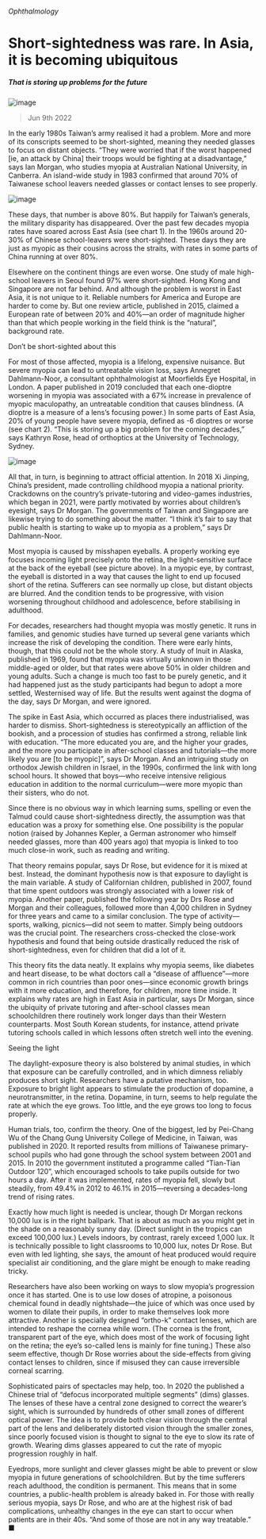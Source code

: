 ###### Ophthalmology
# Short-sightedness was rare. In Asia, it is becoming ubiquitous 
##### That is storing up problems for the future 
![image](images/20220611_STD001.jpg) 
> Jun 9th 2022 
In the early 1980s Taiwan’s army realised it had a problem. More and more of its conscripts seemed to be short-sighted, meaning they needed glasses to focus on distant objects. “They were worried that if the worst happened [ie, an attack by China] their troops would be fighting at a disadvantage,” says Ian Morgan, who studies myopia at Australian National University, in Canberra. An island-wide study in 1983 confirmed that around 70% of Taiwanese school leavers needed glasses or contact lenses to see properly.
![image](images/20220611_STC669.png) 

These days, that number is above 80%. But happily for Taiwan’s generals, the military disparity has disappeared. Over the past few decades myopia rates have soared across East Asia (see chart 1). In the 1960s around 20-30% of Chinese school-leavers were short-sighted. These days they are just as myopic as their cousins across the straits, with rates in some parts of China running at over 80%.
Elsewhere on the continent things are even worse. One study of male high-school leavers in Seoul found 97% were short-sighted. Hong Kong and Singapore are not far behind. And although the problem is worst in East Asia, it is not unique to it. Reliable numbers for America and Europe are harder to come by. But one review article, published in 2015, claimed a European rate of between 20% and 40%—an order of magnitude higher than that which people working in the field think is the “natural”, background rate. 
Don’t be short-sighted about this
For most of those affected, myopia is a lifelong, expensive nuisance. But severe myopia can lead to untreatable vision loss, says Annegret Dahlmann-Noor, a consultant ophthalmologist at Moorfields Eye Hospital, in London. A paper published in 2019 concluded that each one-dioptre worsening in myopia was associated with a 67% increase in prevalence of myopic maculopathy, an untreatable condition that causes blindness. (A dioptre is a measure of a lens’s focusing power.) In some parts of East Asia, 20% of young people have severe myopia, defined as -6 dioptres or worse (see chart 2). “This is storing up a big problem for the coming decades,” says Kathryn Rose, head of orthoptics at the University of Technology, Sydney.
![image](images/20220611_STC666.png) 

All that, in turn, is beginning to attract official attention. In 2018 Xi Jinping, China’s president, made controlling childhood myopia a national priority. Crackdowns on the country’s private-tutoring and video-games industries, which began in 2021, were partly motivated by worries about children’s eyesight, says Dr Morgan. The governments of Taiwan and Singapore are likewise trying to do something about the matter. “I think it’s fair to say that public health is starting to wake up to myopia as a problem,” says Dr Dahlmann-Noor. 
Most myopia is caused by misshapen eyeballs. A properly working eye focuses incoming light precisely onto the retina, the light-sensitive surface at the back of the eyeball (see picture above). In a myopic eye, by contrast, the eyeball is distorted in a way that causes the light to end up focused short of the retina. Sufferers can see normally up close, but distant objects are blurred. And the condition tends to be progressive, with vision worsening throughout childhood and adolescence, before stabilising in adulthood.
For decades, researchers had thought myopia was mostly genetic. It runs in families, and genomic studies have turned up several gene variants which increase the risk of developing the condition. There were early hints, though, that this could not be the whole story. A study of Inuit in Alaska, published in 1969, found that myopia was virtually unknown in those middle-aged or older, but that rates were above 50% in older children and young adults. Such a change is much too fast to be purely genetic, and it had happened just as the study participants had begun to adopt a more settled, Westernised way of life. But the results went against the dogma of the day, says Dr Morgan, and were ignored.
The spike in East Asia, which occurred as places there industrialised, was harder to dismiss. Short-sightedness is stereotypically an affliction of the bookish, and a procession of studies has confirmed a strong, reliable link with education. “The more educated you are, and the higher your grades, and the more you participate in after-school classes and tutorials—the more likely you are [to be myopic]”, says Dr Morgan. And an intriguing study on orthodox Jewish children in Israel, in the 1990s, confirmed the link with long school hours. It showed that boys—who receive intensive religious education in addition to the normal curriculum—were more myopic than their sisters, who do not. 
Since there is no obvious way in which learning sums, spelling or even the Talmud could cause short-sightedness directly, the assumption was that education was a proxy for something else. One possibility is the popular notion (raised by Johannes Kepler, a German astronomer who himself needed glasses, more than 400 years ago) that myopia is linked to too much close-in work, such as reading and writing.
That theory remains popular, says Dr Rose, but evidence for it is mixed at best. Instead, the dominant hypothesis now is that exposure to daylight is the main variable. A study of Californian children, published in 2007, found that time spent outdoors was strongly associated with a lower risk of myopia. Another paper, published the following year by Drs Rose and Morgan and their colleagues, followed more than 4,000 children in Sydney for three years and came to a similar conclusion. The type of activity—sports, walking, picnics—did not seem to matter. Simply being outdoors was the crucial point. The researchers cross-checked the close-work hypothesis and found that being outside drastically reduced the risk of short-sightedness, even for children that did a lot of it.
This theory fits the data neatly. It explains why myopia seems, like diabetes and heart disease, to be what doctors call a “disease of affluence”—more common in rich countries than poor ones—since economic growth brings with it more education, and therefore, for children, more time inside. It explains why rates are high in East Asia in particular, says Dr Morgan, since the ubiquity of private tutoring and after-school classes mean schoolchildren there routinely work longer days than their Western counterparts. Most South Korean students, for instance, attend private tutoring schools called  in which lessons often stretch well into the evening. 
Seeing the light
The daylight-exposure theory is also bolstered by animal studies, in which that exposure can be carefully controlled, and in which dimness reliably produces short sight. Researchers have a putative mechanism, too. Exposure to bright light appears to stimulate the production of dopamine, a neurotransmitter, in the retina. Dopamine, in turn, seems to help regulate the rate at which the eye grows. Too little, and the eye grows too long to focus properly.
Human trials, too, confirm the theory. One of the biggest, led by Pei-Chang Wu of the Chang Gung University College of Medicine, in Taiwan, was published in 2020. It reported results from millions of Taiwanese primary-school pupils who had gone through the school system between 2001 and 2015. In 2010 the government instituted a programme called “Tian-Tian Outdoor 120”, which encouraged schools to take pupils outside for two hours a day. After it was implemented, rates of myopia fell, slowly but steadily, from 49.4% in 2012 to 46.1% in 2015—reversing a decades-long trend of rising rates. 
Exactly how much light is needed is unclear, though Dr Morgan reckons 10,000 lux is in the right ballpark. That is about as much as you might get in the shade on a reasonably sunny day. (Direct sunlight in the tropics can exceed 100,000 lux.) Levels indoors, by contrast, rarely exceed 1,000 lux. It is technically possible to light classrooms to 10,000 lux, notes Dr Rose. But even with led lighting, she says, the amount of heat produced would require specialist air conditioning, and the glare might be enough to make reading tricky. 
Researchers have also been working on ways to slow myopia’s progression once it has started. One is to use low doses of atropine, a poisonous chemical found in deadly nightshade—the juice of which was once used by women to dilate their pupils, in order to make themselves look more attractive. Another is specially designed “ortho-k” contact lenses, which are intended to reshape the cornea while worn. (The cornea is the front, transparent part of the eye, which does most of the work of focusing light on the retina; the eye’s so-called lens is mainly for fine tuning.) These also seem effective, though Dr Rose worries about the side-effects from giving contact lenses to children, since if misused they can cause irreversible corneal scarring. 
Sophisticated pairs of spectacles may help, too. In 2020 the  published a Chinese trial of “defocus incorporated multiple segments” (dims) glasses. The lenses of these have a central zone designed to correct the wearer’s sight, which is surrounded by hundreds of other small zones of different optical power. The idea is to provide both clear vision through the central part of the lens and deliberately distorted vision through the smaller zones, since poorly focused vision is thought to signal to the eye to slow its rate of growth. Wearing dims glasses appeared to cut the rate of myopic progression roughly in half. 
Eyedrops, more sunlight and clever glasses might be able to prevent or slow myopia in future generations of schoolchildren. But by the time sufferers reach adulthood, the condition is permanent. This means that in some countries, a public-health problem is already baked in. For those with really serious myopia, says Dr Rose, and who are at the highest risk of bad complications, unhealthy changes in the eye can start to occur when patients are in their 40s. “And some of those are not in any way treatable.” ■


